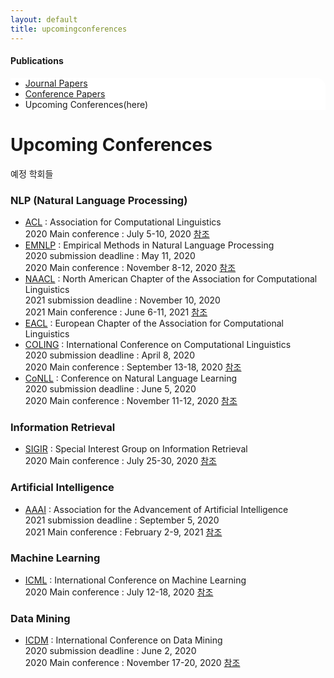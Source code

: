 ```yaml
---
layout: default
title: upcomingconferences
---
```

 <h4>Publications</h4>
 <div class="linklink" style = "background-color:#ffffff;border-radius:0 15px">
          <ul class="posts-list">
            <li class="post-link">
		    <a class="post-title" href="https://nlplab-skku.github.io/Publications/JournalPapers/">Journal Papers</a>
            </li>
            <li class="post-link">
                    <a class="post-title" href="https://nlplab-skku.github.io/Publications/ConferencePapers/">Conference Papers</a>
            </li>
            <li>Upcoming Conferences(here)
            </li>
          </ul>
  </div>

<div class="post">
  <h1 class="pageTitle">Upcoming Conferences</h1>	
  <p class="meta">예정 학회들</p>
  <h3>NLP (Natural Language Processing)</h3>
  <ul>
	<li><a href="http://www.aclweb.org/" target = "_blank">ACL</a> : Association for Computational Linguistics<br>
		2020 Main conference : July 5-10, 2020 
		<a href = "https://acl2020.org/" target = "_blank">참조</a>
	</li>
  	<li><a href="https://2020.emnlp.org/" target = "_blank">EMNLP</a> : Empirical Methods in Natural Language Processing<br>
		2020 submission deadline : May 11, 2020 <br>
		2020 Main conference : November	8-12, 2020 
		<a href = "https://2020.emnlp.org/call-for-papers" target = "_blank">참조</a>
	</li>
	<li><a href="http://naacl2021.org" target = "_blank">NAACL</a> : North American Chapter of the Association for Computational Linguistics<br>
		2021 submission deadline : November 10, 2020 <br>
		2021 Main conference : June 6-11, 2021 
		<a href = "http://naacl2021.org" target = "_blank">참조</a>
	  </li>
	<li><a href="http://eacl.org/" target = "_blank">EACL</a> : European Chapter of the Association for Computational Linguistics</li>
	<li><a href="https://coling2020.org/" target = "_blank">COLING</a> : International Conference on Computational Linguistics<br>
		2020 submission deadline : April 8, 2020 <br>
		2020 Main conference : September 13-18, 2020 
		<a href = "https://coling2020.org/pages/call_for_papers" target = "_blank">참조</a>
	</li>
	<li><a href="https://www.conll.org/2020" target = "_blank">CoNLL</a> : Conference on Natural Language Learning<br>
		2020 submission deadline : June 5, 2020 <br>
		2020 Main conference : November 11-12, 2020 
		<a href = "https://www.conll.org/2020" target = "_blank">참조</a>
	</li>
  </ul>
	
  <h3>Information Retrieval</h3>	
  <ul>
	<li><a href="http://sigir.org/" target = "_blank">SIGIR</a> : Special Interest Group on Information Retrieval<br>
		2020 Main conference : July 25-30, 2020 
		<a href = "https://sigir.org/sigir2020/" target = "_blank">참조</a>
	</li>
  </ul>
  
  <h3>Artificial Intelligence</h3>	
  <ul>
	<li><a href="http://www.aaai.org/" target = "_blank">AAAI</a> : Association for the Advancement of Artificial Intelligence<br>
		2021 submission deadline : September 5, 2020 <br>
		2021 Main conference : February 2-9, 2021 
		<a href= "https://aaai.org/Conferences/AAAI-21" target = "_blank">참조</a>
	</li>
  </ul>
  
  <h3>Machine Learning</h3>	
  <ul>
	<li><a href="https://icml.cc/" target = "_blank">ICML</a> : International Conference on Machine Learning<br>
		2020 Main conference : July 12-18, 2020 
		<a href = "https://icml.cc/Conferences/2020/Dates" target = "_blank">참조</a>
	</li>
  </ul>
  
  <h3>Data Mining</h3>	
  <ul>
	<li><a href="http://icdm2020.bigke.org" target = "_blank">ICDM</a> : International Conference on Data Mining<br>
		2020 submission deadline : June 2, 2020 <br>
		2020 Main conference : November 17-20, 2020 
		<a href = "http://icdm2020.bigke.org/" target = "_blank">참조</a>
	</li>
  </ul>
